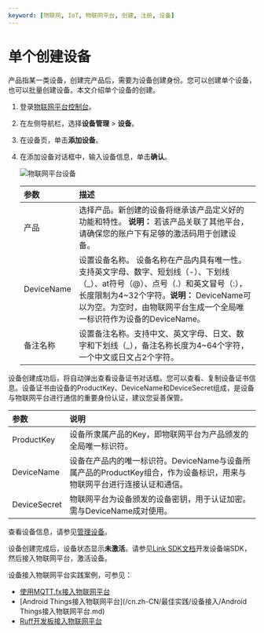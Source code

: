 ```yaml
---
keyword: [物联网, IoT, 物联网平台, 创建, 注册, 设备]
---
```


# 单个创建设备

产品指某一类设备，创建完产品后，需要为设备创建身份。您可以创建单个设备，也可以批量创建设备。本文介绍单个设备的创建。

1.  登录[物联网平台控制台](http://iot.console.aliyun.com/)。

2.  在左侧导航栏，选择**设备管理** \> **设备**。

3.  在设备页，单击**添加设备**。

4.  在添加设备对话框中，输入设备信息，单击**确认**。

    ![物联网平台设备](https://static-aliyun-doc.oss-cn-hangzhou.aliyuncs.com/assets/img/zh-CN/6445559951/p2540.png)

    |参数|描述|
    |:-|:-|
    |产品|选择产品。新创建的设备将继承该产品定义好的功能和特性。 **说明：** 若该产品关联了其他平台，请确保您的账户下有足够的激活码用于创建设备。 |
    |DeviceName|设置设备名称。 设备名称在产品内具有唯一性。支持英文字母、数字、短划线（-）、下划线（\_）、at符号（@）、点号（.）和英文冒号（:），长度限制为4~32个字符。**说明：** DeviceName可以为空。为空时，由物联网平台生成一个全局唯一标识符作为设备的DeviceName。 |
    |备注名称|设置备注名称。支持中文、英文字母、日文、数字和下划线（\_），备注名称长度为4~64个字符，一个中文或日文占2个字符。|


设备创建成功后，将自动弹出查看设备证书对话框。您可以查看、复制设备证书信息。设备证书由设备的ProductKey、DeviceName和DeviceSecret组成，是设备与物联网平台进行通信的重要身份认证，建议您妥善保管。

|参数|说明|
|:-|:-|
|ProductKey|设备所隶属产品的Key，即物联网平台为产品颁发的全局唯一标识符。|
|DeviceName|设备在产品内的唯一标识符。DeviceName与设备所属产品的ProductKey组合，作为设备标识，用来与物联网平台进行连接认证和通信。|
|DeviceSecret|物联网平台为设备颁发的设备密钥，用于认证加密。需与DeviceName成对使用。|

查看设备信息，请参见[管理设备](/cn.zh-CN/设备接入/创建设备/管理设备.md)。

设备创建完成后，设备状态显示**未激活**。请参见[Link SDK文档](https://help.aliyun.com/document_detail/96623.html)开发设备端SDK，然后接入物联网平台，激活设备。

设备接入物联网平台实践案例，可参见：

-   [使用MQTT.fx接入物联网平台](/cn.zh-CN/最佳实践/设备接入/使用MQTT.fx接入物联网平台.md)
-   [Android Things接入物联网平台](/cn.zh-CN/最佳实践/设备接入/Android Things接入物联网平台.md)
-   [Ruff开发板接入物联网平台](/cn.zh-CN/最佳实践/设备接入/Ruff开发板接入物联网平台.md)

